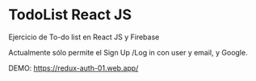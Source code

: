 # TodoList React JS
 Ejercicio de To-do list en React JS y Firebase
 
 Actualmente sólo permite el Sign Up /Log in con user y email, y Google.
 
 DEMO: https://redux-auth-01.web.app/
